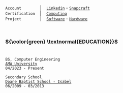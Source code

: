 
`Account`&nbsp;&nbsp;&nbsp;&nbsp;&nbsp;&nbsp;&nbsp;&nbsp;&nbsp;&nbsp;&nbsp;&nbsp;&nbsp;&nbsp;&nbsp;|&nbsp;&nbsp;&nbsp;&nbsp;[`Linkedin`](https://www.linkedin.com/in/kentlouisetonino) - [`Snapcraft`](https://snapcraft.io/publisher/kentlouisetonino) <br />
`Certification`&nbsp;&nbsp;&nbsp;&nbsp;|&nbsp;&nbsp;&nbsp;&nbsp;[`Computing`](https://github.com/kentlouisetonino/kentlouisetonino/blob/develop/certification/computing.md) <br />
`Project`&nbsp;&nbsp;&nbsp;&nbsp;&nbsp;&nbsp;&nbsp;&nbsp;&nbsp;&nbsp;&nbsp;&nbsp;&nbsp;&nbsp;&nbsp;|&nbsp;&nbsp;&nbsp;&nbsp;[`Software`](https://github.com/kentlouisetonino/kentlouisetonino/blob/develop/project/software.md) - [`Hardware`](https://github.com/kentlouisetonino/kentlouisetonino/blob/develop/project/hardware.md)

<br />

### ${\color{green} \textnormal{EDUCATION}}$
#
``BS, Computer Engineering`` <br />
[`AMA University`](https://github.com/kentlouisetonino/kentlouisetonino/blob/develop/education/03-ama-university-oed.md) <br />
``04/2023 - Present`` <br />

``Secondary School`` <br />
[`Doane Baptist School - Isabel`](https://github.com/kentlouisetonino/kentlouisetonino/blob/develop/education/01-doane-baptist-school-isabel.md) <br />
``06/2009 - 03/2013``

